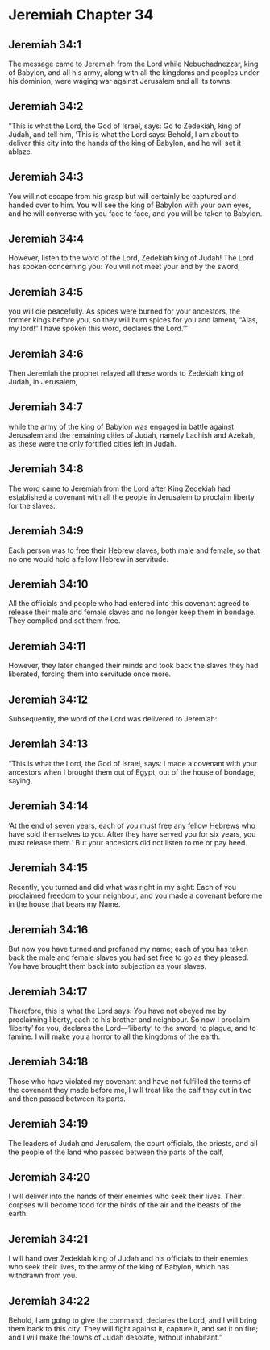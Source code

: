 # Jeremiah Chapter 34

## Jeremiah 34:1
The message came to Jeremiah from the Lord while Nebuchadnezzar, king of Babylon, and all his army, along with all the kingdoms and peoples under his dominion, were waging war against Jerusalem and all its towns:

## Jeremiah 34:2
“This is what the Lord, the God of Israel, says: Go to Zedekiah, king of Judah, and tell him, ‘This is what the Lord says: Behold, I am about to deliver this city into the hands of the king of Babylon, and he will set it ablaze.

## Jeremiah 34:3
You will not escape from his grasp but will certainly be captured and handed over to him. You will see the king of Babylon with your own eyes, and he will converse with you face to face, and you will be taken to Babylon.

## Jeremiah 34:4
However, listen to the word of the Lord, Zedekiah king of Judah! The Lord has spoken concerning you: You will not meet your end by the sword;

## Jeremiah 34:5
you will die peacefully. As spices were burned for your ancestors, the former kings before you, so they will burn spices for you and lament, “Alas, my lord!” I have spoken this word, declares the Lord.’”

## Jeremiah 34:6
Then Jeremiah the prophet relayed all these words to Zedekiah king of Judah, in Jerusalem,

## Jeremiah 34:7
while the army of the king of Babylon was engaged in battle against Jerusalem and the remaining cities of Judah, namely Lachish and Azekah, as these were the only fortified cities left in Judah.

## Jeremiah 34:8
The word came to Jeremiah from the Lord after King Zedekiah had established a covenant with all the people in Jerusalem to proclaim liberty for the slaves.

## Jeremiah 34:9
Each person was to free their Hebrew slaves, both male and female, so that no one would hold a fellow Hebrew in servitude.

## Jeremiah 34:10
All the officials and people who had entered into this covenant agreed to release their male and female slaves and no longer keep them in bondage. They complied and set them free.

## Jeremiah 34:11
However, they later changed their minds and took back the slaves they had liberated, forcing them into servitude once more.

## Jeremiah 34:12
Subsequently, the word of the Lord was delivered to Jeremiah:

## Jeremiah 34:13
“This is what the Lord, the God of Israel, says: I made a covenant with your ancestors when I brought them out of Egypt, out of the house of bondage, saying,

## Jeremiah 34:14
‘At the end of seven years, each of you must free any fellow Hebrews who have sold themselves to you. After they have served you for six years, you must release them.’ But your ancestors did not listen to me or pay heed.

## Jeremiah 34:15
Recently, you turned and did what was right in my sight: Each of you proclaimed freedom to your neighbour, and you made a covenant before me in the house that bears my Name.

## Jeremiah 34:16
But now you have turned and profaned my name; each of you has taken back the male and female slaves you had set free to go as they pleased. You have brought them back into subjection as your slaves.

## Jeremiah 34:17
Therefore, this is what the Lord says: You have not obeyed me by proclaiming liberty, each to his brother and neighbour. So now I proclaim ‘liberty’ for you, declares the Lord—‘liberty’ to the sword, to plague, and to famine. I will make you a horror to all the kingdoms of the earth.

## Jeremiah 34:18
Those who have violated my covenant and have not fulfilled the terms of the covenant they made before me, I will treat like the calf they cut in two and then passed between its parts.

## Jeremiah 34:19
The leaders of Judah and Jerusalem, the court officials, the priests, and all the people of the land who passed between the parts of the calf,

## Jeremiah 34:20
I will deliver into the hands of their enemies who seek their lives. Their corpses will become food for the birds of the air and the beasts of the earth.

## Jeremiah 34:21
I will hand over Zedekiah king of Judah and his officials to their enemies who seek their lives, to the army of the king of Babylon, which has withdrawn from you.

## Jeremiah 34:22
Behold, I am going to give the command, declares the Lord, and I will bring them back to this city. They will fight against it, capture it, and set it on fire; and I will make the towns of Judah desolate, without inhabitant.”

